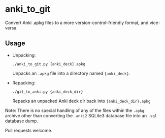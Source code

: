# anki_to_git
Convert Anki .apkg files to a more version-control-friendly format, and vice-versa.

## Usage

* Unpacking:

     `./anki_to_git.py {anki_deck}.apkg`

    Unpacks an `.apkg` file into a directory named `{anki_deck}`.

* Repacking:

    `./git_to_anki.py {anki_deck_dir}`

    Repacks an unpacked Anki deck dir back into `{anki_deck_dir}.apkg`


Note: There is no special handling of any of the files within the `.apkg` archive other than converting the `.anki2` SQLite3 database file into an `.sql` database dump.

Pull requests welcome.